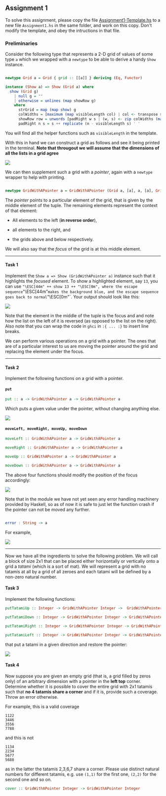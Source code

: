 ## Assignment 1

To solve this assignment, please copy the file [Assignment1-Template.hs](Assignment1-Template.hs) to a new file `Assignment1.hs` in the same folder, and work on this copy. Don't modify the template, and obey  the intructions in that file.

### Preliminaries

Consider the following type that represents a 2-D grid of values of some type `a` which we wrapped with a `newtype` to be able to derive a handy `Show` instance.

```haskell

newtype Grid a = Grid { grid :: [[a]] } deriving (Eq, Functor)

instance (Show a) => Show (Grid a) where
  show (Grid g)
    | null g = ""
    | otherwise = unlines (map showRow g)
    where
      strGrid = map (map show) g
      colWidths = [maximum (map visibleLength col) | col <- transpose strGrid]
      showRow row = unwords [padRight w s | (w, s) <- zip colWidths (map show row)]
      padRight n s = s ++ replicate (n - visibleLength s) ' '

```

You will find all the helper functions such as `visibleLength` in the template.


With this in hand we can construct a grid as follows and see it being printed in the terminal. **Note that througout we will assume that the dimensions of all the lists in a grid agree**

<img src="img/GridPrettyPrinting.png"></img>


We can then supplement such a grid with a *pointer*, again with a `newtype` wrapper to help with printing.

```haskell

newtype GridWithAPointer a = GridWithAPointer (Grid a, [a], a, [a], Grid a)
```

The *pointer* points to a particular element of the grid, that is given by the middle element of the tuple. The remaining elements represent the context of that element:

  * All elements to the left (**in reverse order**),

  * all elements to the right, and

  * the grids above and below respectively.

We will also say that the *focus* of the grid is at this middle element.

---

#### Task 1

Implement the `Show a => Show (GridWithAPointer a)` instance such that it highlights the *focused* element. To show a highlighted element, say `13`, you can use ` "\ESC[44m" ++ show 13 ++ "\ESC[0m", where the escape sequence `"\ESC[44m"` makes the background blue, and the escape sequence goes back to normal `"\ESC[0m"`. Your output should look like this:

<img src="./img/GridWithAPointerPrettyPrinting.png"></img>

Note that the element in the middle of the tuple is the focus and and note how the list on the left of it is reversed (as opposed to the list on the right). Also note that you can wrap the code in `ghci` in `:{ ... :}` to insert line breaks.

We can perform various operations on a grid with a pointer.
The ones that are of a particular interest to us are moving the pointer around the grid and replacing the element under the focus.

---

#### Task 2

Implement the following functions on a grid with a pointer.

#### `put`

```haskell
put :: a -> GridWithAPointer a -> GridWithAPointer a
```

Which puts a given value under the pointer, without changing anything else.

<img src="./img/Put.png"> </img>

#### `moveLeft, moveRight, moveUp, moveDown`

```haskell
moveLeft :: GridWithAPointer a -> GridWithAPointer a

moveRight :: GridWithAPointer a -> GridWithAPointer a

moveUp :: GridWithAPointer a -> GridWithAPointer a

moveDown :: GridWithAPointer a -> GridWithAPointer a
```

The above four functions should modify the position of the focus accordingly:

<img src="./img/MovingAround.png"></img>

Note that in the module we have not yet seen any error handling machinery provided by Haskell, so as of now it is safe to just let the function crash if the pointer can not be moved any further.

```haskell

error : String -> a

```

For example,

<img src="./img/Error.png"></img>

---

Now we have all the ingredients to solve the following problem.
We will call a block of size 2x1 that can be placed either horizontally or vertically onto a grid a *tatami* (which is a sort of mat). We will represent a grid with no tatamis at all by a grid of all zeroes and each tatami will be defined by a non-zero natural number.

#### Task 3

Implement the following functions:

```haskell
putTatamiUp :: Integer -> GridWithAPointer Integer ->  GridWithAPointer Integer

putTatamiDown :: Integer -> GridWithAPointer Integer -> GridWithAPointer Integer

putTatamiRight :: Integer -> GridWithAPointer Integer -> GridWithAPointer Integer

putTatamiLeft :: Integer -> GridWithAPointer Integer -> GridWithAPointer Integer

```

that put a tatami in a given direction and restore the pointer:

<img src="./img/Tatami.png"></img>


#### Task 4

Now suppose you are given an empty grid (that is, a grid filled by zeros only) of an arbitrary dimension with a pointer in the **left top** corner.
Determine whether it is possible to cover the entire grid with 2x1 tatamis such that **no 4 tatamis share a corner** and if it is, provide such a coverage. Throw an error otherwise.

For example, this is a valid coverage

```
1122
3446
3556
7788
```

and this is not

```
1134
2234
5677
5688
```
as in the latter the tatamis 2,3,6,7 share a corner.
Please use distinct natural numbers for different tatamis, e.g. use `(1,1)` for the first one, `(2,2)` for the second one and so on.

```haskell
cover :: GridWithAPointer Integer -> GridWithAPointer Integer
```
